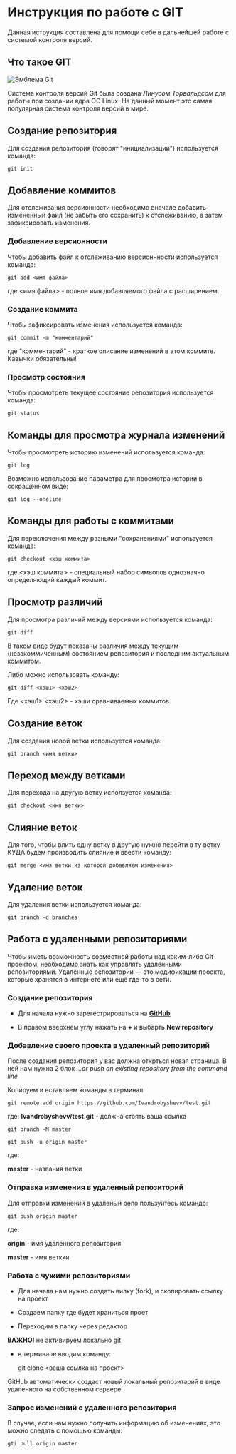 # **Инструкция по работе с GIT**

Данная иструкция составлена для помощи себе в дальнейшей работе с системой контроля версий.

## Что такое GIT

![Эмблема Git](git.JPG)

Система контроля версий Git была создана *Линусом Торвальдсом* для работы при создании ядра ОС Linux. На данный момент это самая популярная система контроля версий в мире.

## Создание репозитория

Для создания репозитория (говорят "инициализации") используется команда:

    git init

## Добавление коммитов

Для отслеживания версионности необходимо вначале добавить измененный файл (не забыть его сохранить) к отслеживанию, а затем зафиксировать изменения.

### Добавление версионности

Чтобы добавить файл к отслеживанию версионнности используется команда:

    git add <имя файла>

где <имя файла> - полное имя добавляемого файла с расширением.

### Создание коммита

Чтобы зафиксировать изменения используется команда:

    git commit -m "комментарий"

где "комментарий" - краткое описание изменений в этом коммите. Кавычки обязательны!

### Просмотр состояния

Чтобы просмотреть текущее состояние репозитория используется команда:

    git status

## Команды для просмотра журнала изменений

Чтобы просмотреть историю изменений используется команда:

    git log

Возможно использование параметра для просмотра истории в сокращенном виде:

    git log --oneline

## Команды для работы с коммитами

Для переключения между разными "сохранениями" используется команда:

    git checkout <хэш коммита>

где <хэш коммита> - специальный набор символов однозначно определяющий каждый коммит.

## Просмотр различий

Для просмотра различий между версиями используется команда:

    git diff

В таком виде будут показаны различия между текущим (незакоммиченным) состоянием репозитория и последним актуальным коммитом.

Либо можно использовать команду:

    git diff <хэш1> <хэш2>

Где <хэш1> <хэш2> - хэши сравниваемых коммитов.

## Создание веток

Для создания новой ветки используется команда:

    git branch <имя ветки>

## Переход между ветками

Для перехода на другую ветку исползуется команда:

    git checkout <имя ветки>

## Слияние веток

Для того, чтобы влить одну ветку в другую нужно перейти в ту ветку КУДА будем производить слияние и ввести команду:

    git merge <имя ветки из которой добавляем изменения>

## Удаление веток

Для удаления ветки используется команда:
    
    git branch -d branches

## Работа с удаленными репозиториями

Чтобы иметь возможность совместной работы над каким-либо Git-проектом, необходимо знать как управлять удалёнными репозиториями. Удалённые репозитории — это модификации проекта, которые хранятся в интернете или ещё где-то в сети.

### Создание репозитория 

* Для начала нужно зарегестрироваться на [**GitHub**](https://github.com)

* В правом вверхнем углу нажать на **+** и выбарть **New repository**

### Добавление своего проекта в удаленный репозиторий

После создания репозитория у вас должна открться новая страница. В ней нам нужна 2 блок _…or push an existing repository from the command line_

Копируем и вставляем команды в терминал

    git remote add origin https://github.com/Ivandrobyshevv/test.git

где: **Ivandrobyshevv/test.git** - должна стоять ваша ссылка

    git branch -M master

    git push -u origin master

где:

**master** - названия ветки

### Отправка изменения в удаленный репозиторий

Для отправки изменений в удаленый репо пользуйтесь командо:

    git push origin master

где: 

**origin** - имя удаленного репозитория

**master** - имя веткки

### Работа с чужими репозиториями

* Для начала нам нужно создать вилку (fork),
и скопировать ссылку на проект

* Создаем папку где будет храниться проет

* Переходим в папку через редактор

**ВАЖНО!** не активируем локально git

* в терминале вводим команду:

    git clone <ваша ссылка на проект>

GitHub автоматически создаст новый локальный репозитарий в виде удаленного на собственном сервере.

### Запрос изменений с удаленного репозитория

В случае, если нам нужно получить информацию об изменениях, это можно следать с помощью команды:

    gti pull origin master











